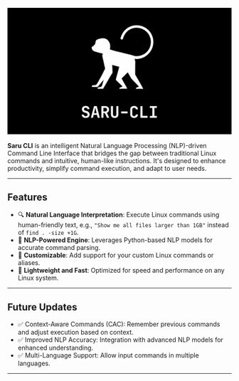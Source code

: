 ![Saru CLI Banner](https://github.com/Ureshii7/SARU-CLI/blob/main/SARU-CLI-banner.png)  

**Saru CLI** is an intelligent Natural Language Processing (NLP)-driven Command Line Interface that bridges the gap between traditional Linux commands and intuitive, human-like instructions. It's designed to enhance productivity, simplify command execution, and adapt to user needs.

---

## **Features**
- 🔍 **Natural Language Interpretation**: Execute Linux commands using human-friendly text, e.g., `"Show me all files larger than 1GB"` instead of `find . -size +1G`.
- 🧠 **NLP-Powered Engine**: Leverages Python-based NLP models for accurate command parsing.
- 🌟 **Customizable**: Add support for your custom Linux commands or aliases.
- 🚀 **Lightweight and Fast**: Optimized for speed and performance on any Linux system.

---

## **Future Updates**
- ✅ Context-Aware Commands (CAC): Remember previous commands and adjust execution based on context.
- ✅ Improved NLP Accuracy: Integration with advanced NLP models for enhanced understanding.
- ✅ Multi-Language Support: Allow input commands in multiple languages.

---
